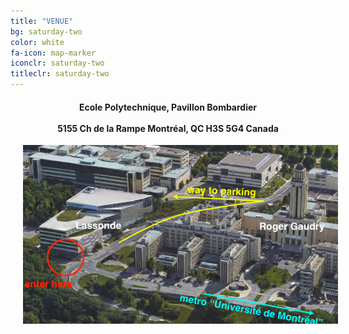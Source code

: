 ```yaml
---
title: "VENUE"
bg: saturday-two
color: white
fa-icon: map-marker
iconclr: saturday-two
titleclr: saturday-two
---
```



<center><h4>Ecole Polytechnique, Pavillon Bombardier
<br><br>
5155 Ch de la Rampe
Montréal, QC H3S 5G4
Canada</h4></center>

<img src="/img/venue.png" class="center" style="padding-left:4%">
